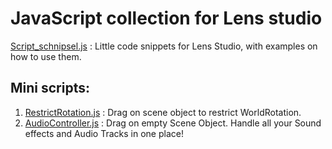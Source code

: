 # JavaScript collection for Lens studio

[Script_schnipsel.js](https://github.com/Inesseni/LensStudioSnippets/blob/main/Script_schnipsel.js) : Little code snippets for Lens Studio, with examples on how to use them.


## Mini scripts:
1. [RestrictRotation.js](https://github.com/Inesseni/LensStudioSnippets/blob/main/RestrictRotation.js) : Drag on scene object to restrict WorldRotation.
2. [AudioController.js](https://github.com/Inesseni/LensStudioSnippets/blob/main/AudioController.js) : Drag on empty Scene Object. Handle all your Sound effects and Audio Tracks in one place!




